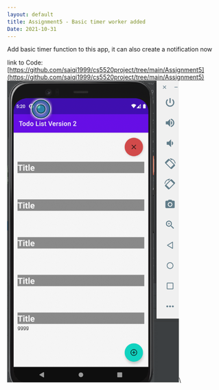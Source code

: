 ```yaml
---
layout: default
title: Assignment5 - Basic timer worker added
Date: 2021-10-31
---
```

Add basic timer function to this app, it can also create a notification now

link to Code:
[https://github.com/saiqi1999/cs5520project/tree/main/Assignment5](https://github.com/saiqi1999/cs5520project/tree/main/Assignment5)
<img src = https://raw.githubusercontent.com/saiqi1999/cs5520project/gh-pages/images/ScreenShot1.png width="400"/>\
